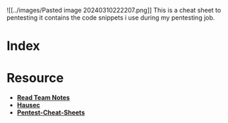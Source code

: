 ![[../images/Pasted image 20240310222207.png]]
This is a cheat sheet to pentesting it contains the code snippets i use during my pentesting job.

# Index


# Resource

- **[Read Team Notes](https://www.ired.team/offensive-security-experiments/offensive-security-cheetsheets)**
- **[Hausec](https://hausec.com/pentesting-cheatsheet/)**
- **[Pentest-Cheat-Sheets](https://github.com/Kitsun3Sec/Pentest-Cheat-Sheets)**
